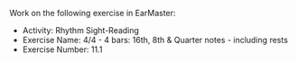 Work on the following exercise in EarMaster:
- Activity: Rhythm Sight-Reading
- Exercise Name: 4/4 - 4 bars: 16th, 8th & Quarter notes - including rests
- Exercise Number: 11.1

